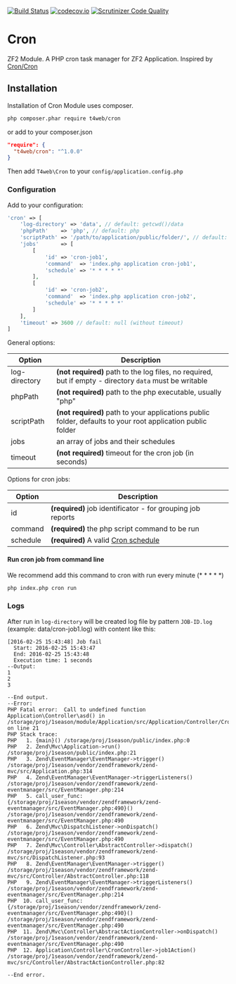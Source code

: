 [![Build Status](https://travis-ci.org/t4web/Cron.svg?branch=master)](https://travis-ci.org/t4web/Cron)
[![codecov.io](http://codecov.io/github/t4web/Cron/coverage.svg?branch=master)](http://codecov.io/github/t4web/Cron?branch=master)
[![Scrutinizer Code Quality](https://scrutinizer-ci.com/g/t4web/Cron/badges/quality-score.png?b=master)](https://scrutinizer-ci.com/g/t4web/Cron/?branch=master)

# Cron
ZF2 Module. A PHP cron task manager for ZF2 Application. Inspired by [Cron/Cron](https://github.com/Cron/Cron)

## Installation

Installation of Cron Module uses composer.

```sh
php composer.phar require t4web/cron
```

or add to your composer.json
```json
"require": {
  "t4web/cron": "^1.0.0"
}
```

Then add `T4web\Cron` to your `config/application.config.php`

### Configuration

Add to your configuration:

```php
'cron' => [
    'log-directory' => 'data', // default: getcwd()/data
    'phpPath'    => 'php', // default: php
    'scriptPath' => '/path/to/application/public/folder/', // default: getcwd()/public/
    'jobs'       => [
        [
            'id' => 'cron-job1',
            'command'  => 'index.php application cron-job1',
            'schedule' => '* * * * *'
        ],
        [
            'id' => 'cron-job2',
            'command'  => 'index.php application cron-job2',
            'schedule' => '* * * * *'
        ]
    ],
    'timeout' => 3600 // default: null (without timeout)
]
```

General options: 

| Option | Description |
|--------|-------------|
| log-directory | __(not required)__ path to the log files, no required, but if empty - directory `data` must be writable |
| phpPath | __(not required)__ path to the php executable, usually "php" |
| scriptPath | __(not required)__ path to your applications public folder, defaults to your root application public folder |
| jobs | an array of jobs and their schedules |
| timeout | __(not required)__ timeout for the cron job (in seconds) |

Options for cron jobs:

| Option | Description |
|--------|-------------|
| id | __(required)__ job identificator - for grouping job reports |
| command | __(required)__ the php script command to be run |
| schedule | __(required)__ A valid [Cron schedule](https://en.wikipedia.org/wiki/Cron) |

#### Run cron job from command line

We recommend add this command to cron with run every minute (* * * * *)

```sh
php index.php cron run
```

### Logs

After run in `log-directory` will be created log file by pattern `JOB-ID.log` (example: data/cron-job1.log) with content like this:
```
[2016-02-25 15:43:48] Job fail
  Start: 2016-02-25 15:43:47
  End: 2016-02-25 15:43:48
  Execution time: 1 seconds
--Output: 
1
2
3

--End output.
--Error: 
PHP Fatal error:  Call to undefined function Application\Controller\asd() in /storage/proj/1season/module/Application/src/Application/Controller/CronController.php on line 21
PHP Stack trace:
PHP   1. {main}() /storage/proj/1season/public/index.php:0
PHP   2. Zend\Mvc\Application->run() /storage/proj/1season/public/index.php:21
PHP   3. Zend\EventManager\EventManager->trigger() /storage/proj/1season/vendor/zendframework/zend-mvc/src/Application.php:314
PHP   4. Zend\EventManager\EventManager->triggerListeners() /storage/proj/1season/vendor/zendframework/zend-eventmanager/src/EventManager.php:214
PHP   5. call_user_func:{/storage/proj/1season/vendor/zendframework/zend-eventmanager/src/EventManager.php:490}() /storage/proj/1season/vendor/zendframework/zend-eventmanager/src/EventManager.php:490
PHP   6. Zend\Mvc\DispatchListener->onDispatch() /storage/proj/1season/vendor/zendframework/zend-eventmanager/src/EventManager.php:490
PHP   7. Zend\Mvc\Controller\AbstractController->dispatch() /storage/proj/1season/vendor/zendframework/zend-mvc/src/DispatchListener.php:93
PHP   8. Zend\EventManager\EventManager->trigger() /storage/proj/1season/vendor/zendframework/zend-mvc/src/Controller/AbstractController.php:118
PHP   9. Zend\EventManager\EventManager->triggerListeners() /storage/proj/1season/vendor/zendframework/zend-eventmanager/src/EventManager.php:214
PHP  10. call_user_func:{/storage/proj/1season/vendor/zendframework/zend-eventmanager/src/EventManager.php:490}() /storage/proj/1season/vendor/zendframework/zend-eventmanager/src/EventManager.php:490
PHP  11. Zend\Mvc\Controller\AbstractActionController->onDispatch() /storage/proj/1season/vendor/zendframework/zend-eventmanager/src/EventManager.php:490
PHP  12. Application\Controller\CronController->job1Action() /storage/proj/1season/vendor/zendframework/zend-mvc/src/Controller/AbstractActionController.php:82

--End error.
```